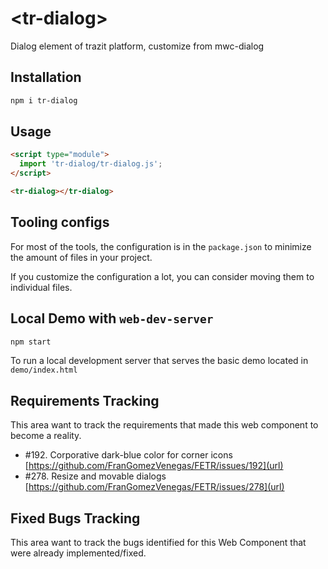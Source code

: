 # \<tr-dialog>
Dialog element of trazit platform, customize from mwc-dialog

## Installation

```bash
npm i tr-dialog
```

## Usage

```html
<script type="module">
  import 'tr-dialog/tr-dialog.js';
</script>

<tr-dialog></tr-dialog>
```



## Tooling configs

For most of the tools, the configuration is in the `package.json` to minimize the amount of files in your project.

If you customize the configuration a lot, you can consider moving them to individual files.

## Local Demo with `web-dev-server`

```bash
npm start
```

To run a local development server that serves the basic demo located in `demo/index.html`


## Requirements Tracking

This area want to track the requirements that made this web component to become a reality.

- #192. Corporative dark-blue color for corner icons [https://github.com/FranGomezVenegas/FETR/issues/192](url)
- #278. Resize and movable dialogs [https://github.com/FranGomezVenegas/FETR/issues/278](url)


## Fixed Bugs Tracking

This area want to track the bugs identified for this Web Component that were already implemented/fixed.



